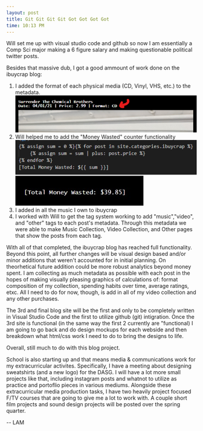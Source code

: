 ```yaml
---
layout: post
title: Git Git Git Git Got Got Got Got
time: 10:13 PM 
---
```


Will set me up with visual studio code and github so now I am essentially a Comp Sci major making a 6 figure salary and making questionable political twitter posts.  

Besides that massive dub, I got a good ammount of work done on the ibuycrap blog:
1. I added the format of each physical media (CD, Vinyl, VHS, etc.) to the metadata.
![format](/assets/img/lamlog/format.png) 
2. Will helped me to add the "Money Wasted" counter functionality
![moneycode](/assets/img/lamlog/moneycode.png) 
![money](/assets/img/lamlog/money.jpg) 
3. I added in all the music I own to ibuycrap 
4. I worked with Will to get the tag system working to add "music","video", and "other" tags to each post's metadata. Through this metadata we were able to make Music Collection, Video Collection, and Other pages that show the posts from each tag. 

With all of that completed, the ibuycrap blog has reached full functionality. Beyond this point, all further changes will be visual design based and/or minor additions that weren't accounted for in initial planning. On theorhetical future addition could be more robust analytics beyond money spent. I am collecting as much metadata as possible with each post in the hopes of making visually pleasing graphics of calculations of: format composition of my collection, spending habits over time, average ratings, etxc. All I need to do for now, though, is add in all of my video collection and any other purchases. 

The 3rd and final blog site will be the first and only to be completely written in Visual Studio Code and the first to utilize github (git) intigration. Once the 3rd site is functional (in the same way the first 2 currently are "functional) I am going to go back and do design mockups for each webside and then breakdown what html/css work I need to do to bring the designs to life. 

Overall, still much to do with this blog project.

School is also starting up and that means media & communications work for my extracurricular activites. Specifically, I have a meeting about designing sweatshirts (and a new logo) for the DASG. I will have a lot more small projects like that, including instagram posts and whatnot to utilize as practice and portoflio pieces in various mediums. Alongside these extracurricular media production tasks, I have two heavily project focused F/TV courses that are going to give me a lot to work with. A couple short film projects and sound design projects will be posted over the spring quarter. 

-- LAM